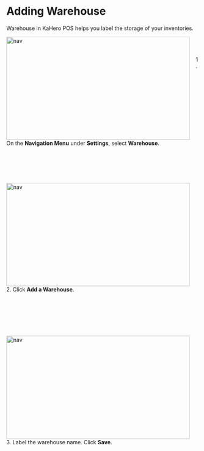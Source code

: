 # **Adding Warehouse**

Warehouse in KaHero POS helps you label the storage of your inventories.

<p><img src="_content/_warehouse/1.jpg" alt="nav" width="480" height="270" style="float:left; margin-right:1rem"><br><br><br>1. On the <b>Navigation Menu</b> under <b>Settings</b>, select <b>Warehouse</b>.</p>

<br><br><br><br>

<p><img src="_content/_warehouse/2.png" alt="nav" width="480" height="270" style="float:left; margin-right:1rem"><br><br><br>2. Click <b>Add a Warehouse</b>.</p>

<br><br><br><br><br>

<p><img src="_content/_warehouse/3.png" alt="nav" width="480" height="270" style="float:left; margin-right:1rem"><br><br><br>3. Label the warehouse name. Click <b>Save</b>.</p>

<br><br><br><br>